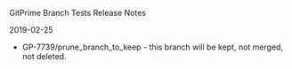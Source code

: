 
GitPrime Branch Tests
Release Notes

  2019-02-25
   - GP-7739/prune_branch_to_keep - this branch will be kept, not merged, not deleted.
